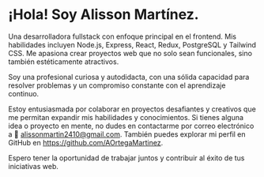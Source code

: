 
# ¡Hola! Soy Alisson Martínez.
Una desarrolladora fullstack con enfoque principal en el frontend. Mis habilidades incluyen Node.js, Express, React, Redux, PostgreSQL y Tailwind CSS. Me apasiona crear proyectos web que no solo sean funcionales, sino también estéticamente atractivos.

Soy una profesional curiosa y autodidacta, con una sólida capacidad para resolver problemas y un compromiso constante con el aprendizaje continuo.

Estoy entusiasmada por colaborar en proyectos desafiantes y creativos que me permitan expandir mis habilidades y conocimientos. Si tienes alguna idea o proyecto en mente, no dudes en contactarme por correo electrónico a 📧 alissonmartin2410@gmail.com. También puedes explorar mi perfil en GitHub en https://github.com/AOrtegaMartinez.

Espero tener la oportunidad de trabajar juntos y contribuir al éxito de tus iniciativas web.
